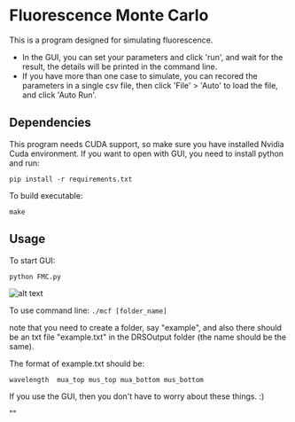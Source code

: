 # Fluorescence Monte Carlo

This is a program designed for simulating fluorescence.

- In the GUI, you can set your parameters and click 'run', and wait for the result, the details will be printed in the command line.
- If you have more than one case to simulate, you can recored the parameters in a single csv file, then click 'File' > 'Auto' to load the file, and click 'Auto Run'.

## Dependencies
This program needs CUDA support, so make sure you have installed Nvidia Cuda environment.
If you want to open with GUI, you need to install python and run:

``` pip install -r requirements.txt ```

To build executable:

```make```


## Usage

To start GUI:

``` python FMC.py ```

![alt text](https://github.com/ToastCheng/temp/blob/master/fig1.png "Logo Title Text 1")

To use command line:
```./mcf [folder_name]```

note that you need to create a folder, say "example", and also there should be an txt file "example.txt" in the DRSOutput folder (the name should be the same). 

The format of example.txt should be:

```
wavelength  mua_top mus_top mua_bottom mus_bottom
```

If you use the GUI, then you don't have to worry about these things.
:)


""
